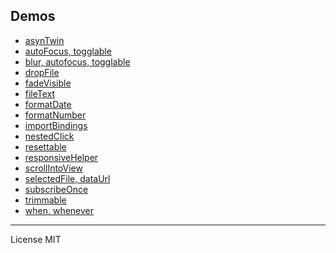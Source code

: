 
## Demos

<!-- autoggenerated file list *** DO NOT EDIT *** -->

* [asynTwin](asynTwin.html)
* [autoFocus, togglable](autoFocus-togglable.html)
* [blur, autofocus, togglable](blur-autofocus-togglable.html)
* [dropFile](dropFile.html)
* [fadeVisible](fadeVisible.html)
* [fileText](fileText.html)
* [formatDate](formatDate.html)
* [formatNumber](formatNumber.html)
* [importBindings](importBindings.html)
* [nestedClick](nestedClick.html)
* [resettable](resettable.html)
* [responsiveHelper](responsiveHelper.html)
* [scrollIntoView](scrollIntoView.html)
* [selectedFile, dataUrl](selectedFile-dataUrl.html)
* [subscribeOnce](subscribeOnce.html)
* [trimmable](trimmable.html)
* [when, whenever](when-whenever.html)

<!-- /autoggenerated file list *** DO NOT EDIT *** -->

---

License MIT
